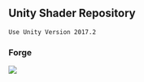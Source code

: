 ﻿## Unity Shader Repository

    Use Unity Version 2017.2




### Forge
![](https://github.com/garsonlab/UnityShaderRepository/raw/master/Assets/Forge/forgeResult.png)
